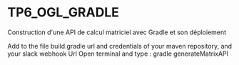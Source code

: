 # TP6_OGL_GRADLE
Construction d'une API de calcul matriciel avec Gradle et son déploiement 

Add to the file build.gradle url and credentials of your maven repository, and your slack webhook Url
Open terminal and type : gradle generateMatrixAPI
